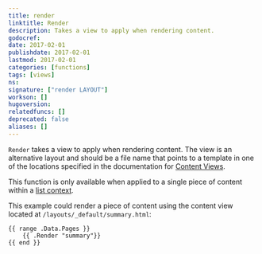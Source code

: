 ```yaml
---
title: render
linktitle: Render
description: Takes a view to apply when rendering content.
godocref:
date: 2017-02-01
publishdate: 2017-02-01
lastmod: 2017-02-01
categories: [functions]
tags: [views]
ns:
signature: ["render LAYOUT"]
workson: []
hugoversion:
relatedfuncs: []
deprecated: false
aliases: []
---
```


`Render` takes a view to apply when rendering content. The view is an alternative layout and should be a file name that points to a template in one of the locations specified in the documentation for [Content Views](/templates/views).

This function is only available when applied to a single piece of content within a [list context][].

This example could render a piece of content using the content view located at `/layouts/_default/summary.html`:

```golang
{{ range .Data.Pages }}
    {{ .Render "summary"}}
{{ end }}
```

[list context]: /templates/lists/

